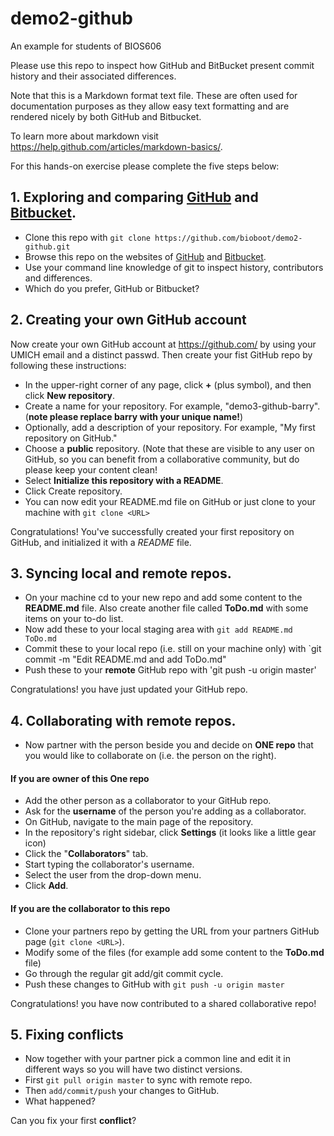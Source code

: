 # demo2-github
An example for students of BIOS606

Please use this repo to inspect how GitHub and BitBucket present commit history and their associated differences.

Note that this is a Markdown format text file. These are often used for documentation purposes as they allow easy 
text formatting and are rendered nicely by both GitHub and Bitbucket.

To learn more about markdown visit <https://help.github.com/articles/markdown-basics/>.

For this hands-on exercise please complete the five steps below: 

## 1. Exploring and comparing [GitHub](https://github.com/bioboot/demo2-github) and [Bitbucket](https://bitbucket.org/bjgrant/demo2-github/).

- Clone this repo with `git clone https://github.com/bioboot/demo2-github.git`
- Browse this repo on the websites of [GitHub](https://github.com/bioboot/demo2-github) and [Bitbucket](https://bitbucket.org/bjgrant/demo2-github/).
- Use your command line knowledge of git to inspect history, contributors and differences.
- Which do you prefer, GitHub or Bitbucket?

## 2. Creating your own GitHub account
Now create your own GitHub account at <https://github.com/> by using your UMICH email and a distinct passwd. Then create your fist GitHub repo by following these instructions:

- In the upper-right corner of any page, click **+** (plus symbol), and then click **New repository**.
- Create a name for your repository. For example, "demo3-github-barry". (**note please replace barry with your unique name!**)
- Optionally, add a description of your repository. For example, "My first repository on GitHub."
- Choose a **public** repository. (Note that these are visible to any user on GitHub, so you can benefit from a collaborative community, but do please keep your content clean! 
- Select **Initialize this repository with a README**.
- Click Create repository.
- You can now edit your README.md file on GitHub or just clone to your machine with `git clone <URL>`


Congratulations! You've successfully created your first repository on GitHub, and initialized it with a _README_ file.

## 3. Syncing local and remote repos.

- On your machine cd to your new repo and add some content to the **README.md** file. Also create another file called **ToDo.md** with some items on your to-do list.
- Now add these to your local staging area with `git add README.md ToDo.md`
- Commit these to your local repo (i.e. still on your machine only) with `git commit -m "Edit README.md and add ToDo.md"
- Push these to your **remote** GitHub repo with 'git push -u origin master'

Congratulations! you have just updated your GitHub repo.

## 4. Collaborating with remote repos.

- Now partner with the person beside you and decide on **ONE repo** that you would like to collaborate on (i.e. the person on the right).

#### If you are owner of this **One repo**
- Add the other person as a collaborator to your GitHub repo.
- Ask for the **username** of the person you're adding as a collaborator. 
- On GitHub, navigate to the main page of the repository.
- In the repository's right sidebar, click  **Settings** (it looks like a little gear icon)
- Click the "**Collaborators**" tab.
- Start typing the collaborator's username.
- Select the user from the drop-down menu.
- Click **Add**.

#### If you are the collaborator to this repo
- Clone your partners repo by getting the URL from your partners GitHub page (`git clone <URL>`).
- Modify some of the files (for example add some content to the **ToDo.md** file)
- Go through the regular git add/git commit cycle.
- Push these changes to GitHub with `git push -u origin master`

Congratulations! you have now contributed to a shared collaborative repo! 

## 5. Fixing conflicts

- Now together with your partner pick a common line and edit it in different ways so you will have two distinct versions.
- First `git pull origin master` to sync with remote repo.
- Then `add/commit/push` your changes to GitHub.
- What happened?

Can you fix your first **conflict**?






